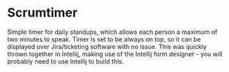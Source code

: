 # Scrumtimer
Simple timer for daily standups, which allows each person a maximum of two minutes to speak. 
Timer is set to be always on top, so it can be displayed over Jira/ticketing software with no issue. 
This was quickly thrown together in Intellij, making use of the Intellij form designer - you will probably need to use Intellij to build this.

